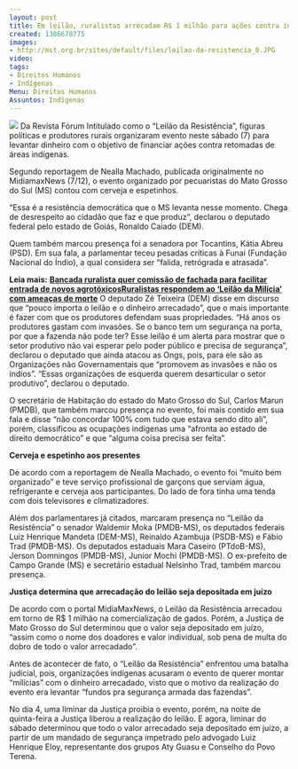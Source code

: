 ```yaml
---
layout: post
title: Em leilão, ruralistas arrecadam R$ 1 milhão para ações contra índios
created: 1386678775
images:
- http://mst.org.br/sites/default/files/leilao-da-resistencia_0.JPG
video: 
tags:
- Direitos Humanos
- Indígenas
Menu: Direitos Humanos
Assuntos: Indígenas
---
```



![](http://mst.org.br/sites/default/files/leilao-da-resistencia_0.JPG)
Da Revista Fórum
Intitulado como o “Leilão da Resistência”, figuras políticas e produtores rurais organizaram evento neste sábado (7) para levantar dinheiro com o objetivo de financiar ações contra retomadas de áreas indígenas.


Segundo reportagem de Nealla Machado, publicada originalmente no MidiamaxNews (7/12), o evento organizado por pecuaristas do Mato Grosso do Sul (MS) contou com cerveja e espetinhos.


“Essa é a resistência democrática que o MS levanta nesse momento. Chega de desrespeito ao cidadão que faz e que produz”, declarou o deputado federal pelo estado de Goiás, Ronaldo Caiado (DEM).


Quem também marcou presença foi a senadora por Tocantins, Kátia Abreu (PSD). Em sua fala, a parlamentar teceu pesadas críticas à Funai (Fundação Nacional do Índio), a qual considera ser “falida, retrógrada e atrasada”.


**Leia mais:**
[**Bancada ruralista quer comissão de fachada para facilitar entrada de novos agrotóxicos**](http://www.mst.org.br/node/15531)[**Ruralistas respondem ao ‘Leilão da Milícia’ com ameaças de morte**](http://www.mst.org.br/node/15530)
O deputado Zé Teixeira (DEM) disse em discurso que “pouco importa o leilão e o dinheiro arrecadado”, que o mais importante é fazer com que os produtores defendam suas propriedades. “Há anos os produtores gastam com invasões. Se o banco tem um segurança na porta, por que a fazenda não pode ter? Esse leilão é um alerta para mostrar que o setor produtivo não vai esperar pelo poder público e precisa de segurança”, declarou o deputado que ainda atacou as Ongs, pois, para ele são as Organizações não Governamentais que “promovem as invasões e não os índios”. “Essas organizações de esquerda querem desarticular o setor produtivo”, declarou o deputado.


O secretário de Habitação do estado do Mato Grosso do Sul, Carlos Marun (PMDB), que também marcou presença no evento, foi mais contido em sua fala e disse “não concordar 100% com tudo que estava sendo dito ali”, porém, classificou as ocupações indígenas uma “afronta ao estado de direito democrático” e que “alguma coisa precisa ser feita”.


**Cerveja e espetinho aos presentes**


De acordo com a reportagem de Nealla Machado, o evento foi “muito bem organizado” e teve serviço profissional de garçons que serviam água, refrigerante e cerveja aos participantes. Do lado de fora tinha uma tenda com dois televisores e climatizadores.


Além dos parlamentares já citados, marcaram presença no “Leilão da Resistência” o senador Waldemir Moka (PMDB-MS), os deputados federais Luiz Henrique Mandeta (DEM-MS), Reinaldo Azambuja (PSDB-MS) e Fábio Trad (PMDB-MS). Os deputados estaduais Mara Caseiro (PTdoB-MS), Jerson Domningos (PMDB-MS), Junior Mochi (PMDB-MS). O ex-prefeito de Campo Grande (MS) e secretário estadual Nelsinho Trad, também marcou presença.


**Justiça determina que arrecadação do leilão seja depositada em juízo**


De acordo com o portal MidiaMaxNews, o Leilão da Resistência arrecadou em torno de R$ 1 milhão na comercialização de gados. Porém, a Justiça de Mato Grosso do Sul determinou que o valor seja depositado em juízo, “assim como o nome dos doadores e valor individual, sob pena de multa do dobro de todo o valor arrecadado”.


Antes de acontecer de fato, o “Leilão da Resistência” enfrentou uma batalha judicial, pois, organizações indígenas acusaram o evento de querer montar “milícias” com o dinheiro arrecadado, visto que o motivo da realização do evento era levantar “fundos pra segurança armada das fazendas”.


No dia 4, uma liminar da Justiça proibia o evento, porém, na noite de quinta-feira a Justiça liberou a realização do leilão. E agora, liminar do sábado determinou que todo o valor arrecadado seja depositado em juízo, a partir de um mandado de segurança impetrado pelo advogado Luiz Henrique Eloy, representante dos grupos Aty Guasu e Conselho do Povo Terena.
